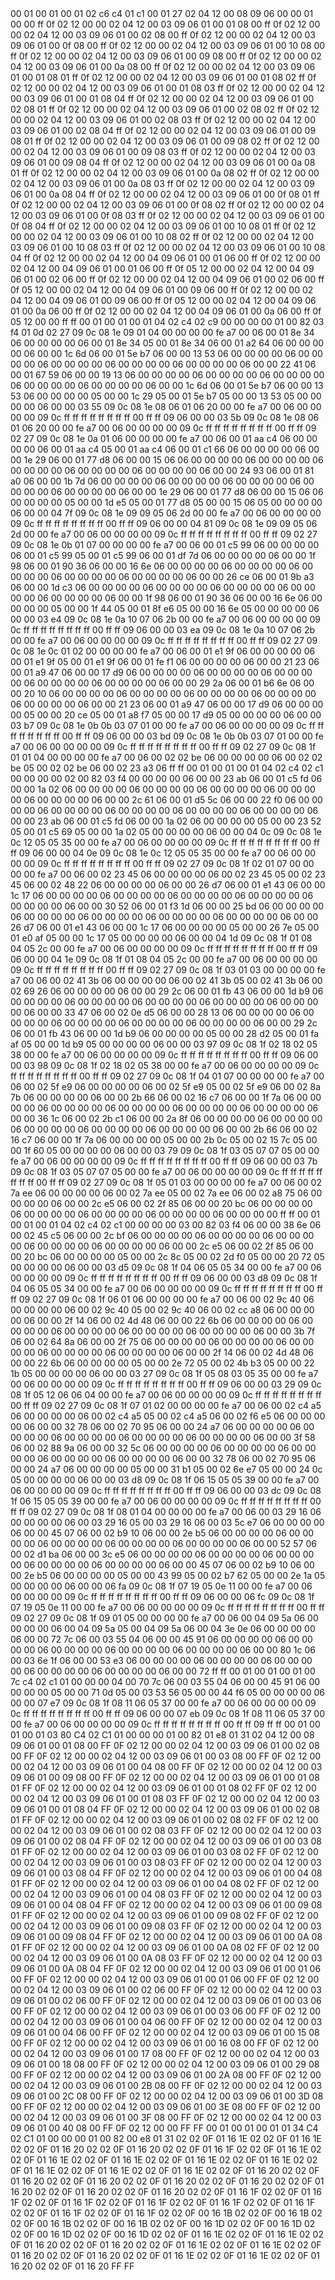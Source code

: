 <METERDATA>
<OBISCODES>
00 01 00 01 00 01 02 c6 c4 01 c1 00 01 27 02 04 12 00 08 09 06 00 00 01 00 00 ff 0f 02 12 00 00 02 04 12 00 03 09 06 01 00 01 08 00 ff 0f 02 12 00 00 02 04 12 00 03 09 06 01 00 02 08 00 ff 0f 02 12 00 00 02 04 12 00 03 09 06 01 00 0f 08 00 ff 0f 02 12 00 00 02 04 12 00 03 09 06 01 00 10 08 00 ff 0f 02 12 00 00 02 04 12 00 03 09 06 01 00 09 08 00 ff 0f 02 12 00 00 02 04 12 00 03 09 06 01 00 0a 08 00 ff 0f 02 12 00 00 02 04 12 00 03 09 06 01 00 01 08 01 ff 0f 02 12 00 00 02 04 12 00 03 09 06 01 00 01 08 02 ff 0f 02 12 00 00 02 04 12 00 03 09 06 01 00 01 08 03 ff 0f 02 12 00 00 02 04 12 00 03 09 06 01 00 01 08 04 ff 0f 02 12 00 00 02 04 12 00 03 09 06 01 00 02 08 01 ff 0f 02 12 00 00 02 04 12 00 03 09 06 01 00 02 08 02 ff 0f 02 12 00 00 02 04 12 00 03 09 06 01 00 02 08 03 ff 0f 02 12 00 00 02 04 12 00 03 09 06 01 00 02 08 04 ff 0f 02 12 00 00 02 04 12 00 03 09 06 01 00 09 08 01 ff 0f 02 12 00 00 02 04 12 00 03 09 06 01 00 09 08 02 ff 0f 02 12 00 00 02 04 12 00 03 09 06 01 00 09 08 03 ff 0f 02 12 00 00 02 04 12 00 03 09 06 01 00 09 08 04 ff 0f 02 12 00 00 02 04 12 00 03 09 06 01 00 0a 08 01 ff 0f 02 12 00 00 02 04 12 00 03 09 06 01 00 0a 08 02 ff 0f 02 12 00 00 02 04 12 00 03 09 06 01 00 0a 08 03 ff 0f 02 12 00 00 02 04 12 00 03 09 06 01 00 0a 08 04 ff 0f 02 12 00 00 02 04 12 00 03 09 06 01 00 0f 08 01 ff 0f 02 12 00 00 02 04 12 00 03 09 06 01 00 0f 08 02 ff 0f 02 12 00 00 02 04 12 00 03 09 06 01 00 0f 08 03 ff 0f 02 12 00 00 02 04 12 00 03 09 06 01 00 0f 08 04 ff 0f 02 12 00 00 02 04 12 00 03 09 06 01 00 10 08 01 ff 0f 02 12 00 00 02 04 12 00 03 09 06 01 00 10 08 02 ff 0f 02 12 00 00 02 04 12 00 03 09 06 01 00 10 08 03 ff 0f 02 12 00 00 02 04 12 00 03 09 06 01 00 10 08 04 ff 0f 02 12 00 00 02 04 12 00 04 09 06 01 00 01 06 00 ff 0f 02 12 00 00 02 04 12 00 04 09 06 01 00 01 06 00 ff 0f 05 12 00 00 02 04 12 00 04 09 06 01 00 02 06 00 ff 0f 02 12 00 00 02 04 12 00 04 09 06 01 00 02 06 00 ff 0f 05 12 00 00 02 04 12 00 04 09 06 01 00 09 06 00 ff 0f 02 12 00 00 02 04 12 00 04 09 06 01 00 09 06 00 ff 0f 05 12 00 00 02 04 12 00 04 09 06 01 00 0a 06 00 ff 0f 02 12 00 00 02 04 12 00 04 09 06 01 00 0a 06 00 ff 0f 05 12 00 00 ff ff 
</OBISCODES>
<OBISDATA>
00 01 00 01 00 01 04 02 c4 02 c9 00 00 00 00 01 00 82 03 f4 01 0d 02 27 09 0c 08 1e 09 01 04 00 00 00 00 fe a7 00 06 00 01 8e 34 06 00 00 00 00 06 00 01 8e 34 05 00 01 8e 34 06 00 01 a2 64 06 00 00 00 00 06 00 00 1c 6d 06 00 01 5e b7 06 00 00 13 53 06 00 00 00 00 06 00 00 00 00 06 00 00 00 00 06 00 00 00 00 06 00 00 00 00 06 00 00 22 41 06 00 01 67 59 06 00 00 19 13 06 00 00 00 00 06 00 00 00 00 06 00 00 00 00 06 00 00 00 00 06 00 00 00 00 06 00 00 1c 6d 06 00 01 5e b7 06 00 00 13 53 06 00 00 00 00 05 00 00 1c 29 05 00 01 5e b7 05 00 00 13 53 05 00 00 00 00 06 00 00 03 55 09 0c 08 1e 08 06 01 06 20 00 00 fe a7 00 06 00 00 00 00 09 0c ff ff ff ff ff ff ff ff 00 ff ff 09 06 00 00 03 5b 09 0c 08 1e 08 06 01 06 20 00 00 fe a7 00 06 00 00 00 00 09 0c ff ff ff ff ff ff ff ff 00 ff ff 09 02 27 09 0c 08 1e 0a 01 06 00 00 00 00 fe a7 00 06 00 01 aa c4 06 00 00 00 00 06 00 01 aa c4 05 00 01 aa c4 06 00 01 c1 66 06 00 00 00 00 06 00 00 1e 29 06 00 01 77 d8 06 00 00 15 06 06 00 00 00 00 06 00 00 00 00 06 00 00 00 00 06 00 00 00 00 06 00 00 00 00 06 00 00 24 93 06 00 01 81 a0 06 00 00 1b 7d 06 00 00 00 00 06 00 00 00 00 06 00 00 00 00 06 00 00 00 00 06 00 00 00 00 06 00 00 1e 29 06 00 01 77 d8 06 00 00 15 06 06 00 00 00 00 05 00 00 1d e5 05 00 01 77 d8 05 00 00 15 06 05 00 00 00 00 06 00 00 04 7f 09 0c 08 1e 09 09 05 06 2d 00 00 fe a7 00 06 00 00 00 00 09 0c ff ff ff ff ff ff ff ff 00 ff ff 09 06 00 00 04 81 09 0c 08 1e 09 09 05 06 2d 00 00 fe a7 00 06 00 00 00 00 09 0c ff ff ff ff ff ff ff ff 00 ff ff 09 02 27 09 0c 08 1e 0b 01 07 00 00 00 00 fe a7 00 06 00 01 c5 99 06 00 00 00 00 06 00 01 c5 99 05 00 01 c5 99 06 00 01 df 7d 06 00 00 00 00 06 00 00 1f 98 06 00 01 90 36 06 00 00 16 6e 06 00 00 00 00 06 00 00 00 00 06 00 00 00 00 06 00 00 00 00 06 00 00 00 00 06 00 00 26 ce 06 00 01 9b a3 06 00 00 1d c3 06 00 00 00 00 06 00 00 00 00 06 00 00 00 00 06 00 00 00 00 06 00 00 00 00 06 00 00 1f 98 06 00 01 90 36 06 00 00 16 6e 06 00 00 00 00 05 00 00 1f 44 05 00 01 8f e6 05 00 00 16 6e 05 00 00 00 00 06 00 00 03 e4 09 0c 08 1e 0a 10 07 06 2b 00 00 fe a7 00 06 00 00 00 00 09 0c ff ff ff ff ff ff ff ff 00 ff ff 09 06 00 00 03 ea 09 0c 08 1e 0a 10 07 06 2b 00 00 fe a7 00 06 00 00 00 00 09 0c ff ff ff ff ff ff ff ff 00 ff ff 09 02 27 09 0c 08 1e 0c 01 02 00 00 00 00 fe a7 00 06 00 01 e1 9f 06 00 00 00 00 06 00 01 e1 9f 05 00 01 e1 9f 06 00 01 fe f1 06 00 00 00 00 06 00 00 21 23 06 00 01 a9 47 06 00 00 17 d9 06 00 00 00 00 06 00 00 00 00 06 00 00 00 00 06 00 00 00 00 06 00 00 00 00 06 00 00 29 2a 06 00 01 b6 6e 06 00 00 20 10 06 00 00 00 00 06 00 00 00 00 06 00 00 00 00 06 00 00 00 00 06 00 00 00 00 06 00 00 21 23 06 00 01 a9 47 06 00 00 17 d9 06 00 00 00 00 05 00 00 20 ce 05 00 01 a8 f7 05 00 00 17 d9 05 00 00 00 00 06 00 00 03 b7 09 0c 08 1e 0b 0b 03 07 01 00 00 fe a7 00 06 00 00 00 00 09 0c ff ff ff ff ff ff ff ff 00 ff ff 09 06 00 00 03 bd 09 0c 08 1e 0b 0b 03 07 01 00 00 fe a7 00 06 00 00 00 00 09 0c ff ff ff ff ff ff ff ff 00 ff ff 09 02 27 09 0c 08 1f 01 01 04 00 00 00 00 fe a7 00 06 00 02 02 be 06 00 00 00 00 06 00 02 02 be 05 00 02 02 be 06 00 02 23 a3 06 ff ff 
00 01 00 01 00 01 04 02 c4 02 c1 00 00 00 00 02 00 82 03 f4 00 00 00 00 06 00 00 23 ab 06 00 01 c5 fd 06 00 00 1a 02 06 00 00 00 00 06 00 00 00 00 06 00 00 00 00 06 00 00 00 00 06 00 00 00 00 06 00 00 2c 61 06 00 01 d5 5c 06 00 00 22 f0 06 00 00 00 00 06 00 00 00 00 06 00 00 00 00 06 00 00 00 00 06 00 00 00 00 06 00 00 23 ab 06 00 01 c5 fd 06 00 00 1a 02 06 00 00 00 00 05 00 00 23 52 05 00 01 c5 69 05 00 00 1a 02 05 00 00 00 00 06 00 00 04 0c 09 0c 08 1e 0c 12 05 05 35 00 00 fe a7 00 06 00 00 00 00 09 0c ff ff ff ff ff ff ff ff 00 ff ff 09 06 00 00 04 0e 09 0c 08 1e 0c 12 05 05 35 00 00 fe a7 00 06 00 00 00 00 09 0c ff ff ff ff ff ff ff ff 00 ff ff 09 02 27 09 0c 08 1f 02 01 07 00 00 00 00 fe a7 00 06 00 02 23 45 06 00 00 00 00 06 00 02 23 45 05 00 02 23 45 06 00 02 48 22 06 00 00 00 00 06 00 00 26 d7 06 00 01 e1 43 06 00 00 1c 17 06 00 00 00 00 06 00 00 00 00 06 00 00 00 00 06 00 00 00 00 06 00 00 00 00 06 00 00 30 52 06 00 01 f3 1d 06 00 00 25 bd 06 00 00 00 00 06 00 00 00 00 06 00 00 00 00 06 00 00 00 00 06 00 00 00 00 06 00 00 26 d7 06 00 01 e1 43 06 00 00 1c 17 06 00 00 00 00 05 00 00 26 7e 05 00 01 e0 af 05 00 00 1c 17 05 00 00 00 00 06 00 00 04 1d 09 0c 08 1f 01 08 04 05 2c 00 00 fe a7 00 06 00 00 00 00 09 0c ff ff ff ff ff ff ff ff 00 ff ff 09 06 00 00 04 1e 09 0c 08 1f 01 08 04 05 2c 00 00 fe a7 00 06 00 00 00 00 09 0c ff ff ff ff ff ff ff ff 00 ff ff 09 02 27 09 0c 08 1f 03 01 03 00 00 00 00 fe a7 00 06 00 02 41 3b 06 00 00 00 00 06 00 02 41 3b 05 00 02 41 3b 06 00 02 69 26 06 00 00 00 00 06 00 00 29 2c 06 00 01 fb 43 06 00 00 1d b9 06 00 00 00 00 06 00 00 00 00 06 00 00 00 00 06 00 00 00 00 06 00 00 00 00 06 00 00 33 47 06 00 02 0e d5 06 00 00 28 13 06 00 00 00 00 06 00 00 00 00 06 00 00 00 00 06 00 00 00 00 06 00 00 00 00 06 00 00 29 2c 06 00 01 fb 43 06 00 00 1d b9 06 00 00 00 00 05 00 00 28 d2 05 00 01 fa af 05 00 00 1d b9 05 00 00 00 00 06 00 00 03 97 09 0c 08 1f 02 18 02 05 38 00 00 fe a7 00 06 00 00 00 00 09 0c ff ff ff ff ff ff ff ff 00 ff ff 09 06 00 00 03 98 09 0c 08 1f 02 18 02 05 38 00 00 fe a7 00 06 00 00 00 00 09 0c ff ff ff ff ff ff ff ff 00 ff ff 09 02 27 09 0c 08 1f 04 01 07 00 00 00 00 fe a7 00 06 00 02 5f e9 06 00 00 00 00 06 00 02 5f e9 05 00 02 5f e9 06 00 02 8a 7b 06 00 00 00 00 06 00 00 2b 66 06 00 02 16 c7 06 00 00 1f 7a 06 00 00 00 00 06 00 00 00 00 06 00 00 00 00 06 00 00 00 00 06 00 00 00 00 06 00 00 36 1c 06 00 02 2b c1 06 00 00 2a 8f 06 00 00 00 00 06 00 00 00 00 06 00 00 00 00 06 00 00 00 00 06 00 00 00 00 06 00 00 2b 66 06 00 02 16 c7 06 00 00 1f 7a 06 00 00 00 00 05 00 00 2b 0c 05 00 02 15 7c 05 00 00 1f 60 05 00 00 00 00 06 00 00 03 79 09 0c 08 1f 03 05 07 07 05 00 00 fe a7 00 06 00 00 00 00 09 0c ff ff ff ff ff ff ff ff 00 ff ff 09 06 00 00 03 7b 09 0c 08 1f 03 05 07 07 05 00 00 fe a7 00 06 00 00 00 00 09 0c ff ff ff ff ff ff ff ff 00 ff ff 09 02 27 09 0c 08 1f 05 01 03 00 00 00 00 fe a7 00 06 00 02 7a ee 06 00 00 00 00 06 00 02 7a ee 05 00 02 7a ee 06 00 02 a8 75 06 00 00 00 00 06 00 00 2c e5 06 00 02 2f 85 06 00 00 20 bc 06 00 00 00 00 06 00 00 00 00 06 00 00 00 00 06 00 00 00 00 06 00 00 00 00 ff ff 
00 01 00 01 00 01 04 02 c4 02 c1 00 00 00 00 03 00 82 03 f4 06 00 00 38 6e 06 00 02 45 c5 06 00 00 2c bf 06 00 00 00 00 06 00 00 00 00 06 00 00 00 00 06 00 00 00 00 06 00 00 00 00 06 00 00 2c e5 06 00 02 2f 85 06 00 00 20 bc 06 00 00 00 00 05 00 00 2c 8c 05 00 02 2d f0 05 00 00 20 72 05 00 00 00 00 06 00 00 03 d5 09 0c 08 1f 04 06 05 05 34 00 00 fe a7 00 06 00 00 00 00 09 0c ff ff ff ff ff ff ff ff 00 ff ff 09 06 00 00 03 d8 09 0c 08 1f 04 06 05 05 34 00 00 fe a7 00 06 00 00 00 00 09 0c ff ff ff ff ff ff ff ff 00 ff ff 09 02 27 09 0c 08 1f 06 01 06 00 00 00 00 fe a7 00 06 00 02 9c 40 06 00 00 00 00 06 00 02 9c 40 05 00 02 9c 40 06 00 02 cc a8 06 00 00 00 00 06 00 00 2f 14 06 00 02 4d 48 06 00 00 22 6b 06 00 00 00 00 06 00 00 00 00 06 00 00 00 00 06 00 00 00 00 06 00 00 00 00 06 00 00 3b 7f 06 00 02 64 8a 06 00 00 2f 75 06 00 00 00 00 06 00 00 00 00 06 00 00 00 00 06 00 00 00 00 06 00 00 00 00 06 00 00 2f 14 06 00 02 4d 48 06 00 00 22 6b 06 00 00 00 00 05 00 00 2e 72 05 00 02 4b b3 05 00 00 22 1b 05 00 00 00 00 06 00 00 03 27 09 0c 08 1f 05 08 03 05 35 00 00 fe a7 00 06 00 00 00 00 09 0c ff ff ff ff ff ff ff ff 00 ff ff 09 06 00 00 03 29 09 0c 08 1f 05 12 06 06 04 00 00 fe a7 00 06 00 00 00 00 09 0c ff ff ff ff ff ff ff ff 00 ff ff 09 02 27 09 0c 08 1f 07 01 02 00 00 00 00 fe a7 00 06 00 02 c4 a5 06 00 00 00 00 06 00 02 c4 a5 05 00 02 c4 a5 06 00 02 f6 e5 06 00 00 00 00 06 00 00 32 78 06 00 02 70 95 06 00 00 24 a7 06 00 00 00 00 06 00 00 00 00 06 00 00 00 00 06 00 00 00 00 06 00 00 00 00 06 00 00 3f 58 06 00 02 88 9a 06 00 00 32 5c 06 00 00 00 00 06 00 00 00 00 06 00 00 00 00 06 00 00 00 00 06 00 00 00 00 06 00 00 32 78 06 00 02 70 95 06 00 00 24 a7 06 00 00 00 00 05 00 00 31 b1 05 00 02 6e e7 05 00 00 24 0c 05 00 00 00 00 06 00 00 03 d8 09 0c 08 1f 06 15 05 05 39 00 00 fe a7 00 06 00 00 00 00 09 0c ff ff ff ff ff ff ff ff 00 ff ff 09 06 00 00 03 dc 09 0c 08 1f 06 15 05 05 39 00 00 fe a7 00 06 00 00 00 00 09 0c ff ff ff ff ff ff ff ff 00 ff ff 09 02 27 09 0c 08 1f 08 01 04 00 00 00 00 fe a7 00 06 00 03 29 16 06 00 00 00 00 06 00 03 29 16 05 00 03 29 16 06 00 03 5c e7 06 00 00 00 00 06 00 00 45 07 06 00 02 b9 10 06 00 00 2e b5 06 00 00 00 00 06 00 00 00 00 06 00 00 00 00 06 00 00 00 00 06 00 00 00 00 06 00 00 52 57 06 00 02 d1 ba 06 00 00 3c e5 06 00 00 00 00 06 00 00 00 00 06 00 00 00 00 06 00 00 00 00 06 00 00 00 00 06 00 00 45 07 06 00 02 b9 10 06 00 00 2e b5 06 00 00 00 00 05 00 00 43 99 05 00 02 b7 62 05 00 00 2e 1a 05 00 00 00 00 06 00 00 06 fa 09 0c 08 1f 07 19 05 0e 11 00 00 fe a7 00 06 00 00 00 00 09 0c ff ff ff ff ff ff ff ff 00 ff ff 09 06 00 00 06 fc 09 0c 08 1f 07 19 05 0e 11 00 00 fe a7 00 06 00 00 00 00 09 0c ff ff ff ff ff ff ff ff 00 ff ff 09 02 27 09 0c 08 1f 09 01 05 00 00 00 00 fe a7 00 06 00 04 09 5a 06 00 00 00 00 06 00 04 09 5a 05 00 04 09 5a 06 00 04 3e 0e 06 00 00 00 00 06 00 00 72 7c 06 00 03 55 04 06 00 00 45 91 06 00 00 00 00 06 00 00 00 00 06 00 00 00 00 06 00 00 00 00 06 00 00 00 00 06 00 00 80 1c 06 00 03 6e 1f 06 00 00 53 e3 06 00 00 00 00 06 00 00 00 00 06 00 00 00 00 06 00 00 00 00 06 00 00 00 00 06 00 00 72 ff ff 
00 01 00 01 00 01 00 7c c4 02 c1 01 00 00 00 04 00 70 7c 06 00 03 55 04 06 00 00 45 91 06 00 00 00 00 05 00 00 71 0d 05 00 03 53 56 05 00 00 44 f6 05 00 00 00 00 06 00 00 07 e7 09 0c 08 1f 08 11 06 05 37 00 00 fe a7 00 06 00 00 00 00 09 0c ff ff ff ff ff ff ff ff 00 ff ff 09 06 00 00 07 eb 09 0c 08 1f 08 11 06 05 37 00 00 fe a7 00 06 00 00 00 00 09 0c ff ff ff ff ff ff ff ff 00 ff ff 09 ff ff 
</OBISDATA>
<SCALAROBISCODES>
00 01 00 01 00 01 03 80 C4 02 C1 01 00 00 00 01 00 82 01 e8 01 31 02 04 12 00 08 09 06 01 00 01 08 00 FF 0F 02 12 00 00 02 04 12 00 03 09 06 01 00 02 08 00 FF 0F 02 12 00 00 02 04 12 00 03 09 06 01 00 03 08 00 FF 0F 02 12 00 00 02 04 12 00 03 09 06 01 00 04 08 00 FF 0F 02 12 00 00 02 04 12 00 03 09 06 01 00 09 08 00 FF 0F 02 12 00 00 02 04 12 00 03 09 06 01 00 01 08 01 FF 0F 02 12 00 00 02 04 12 00 03 09 06 01 00 01 08 02 FF 0F 02 12 00 00 02 04 12 00 03 09 06 01 00 01 08 03 FF 0F 02 12 00 00 02 04 12 00 03 09 06 01 00 01 08 04 FF 0F 02 12 00 00 02 04 12 00 03 09 06 01 00 02 08 01 FF 0F 02 12 00 00 02 04 12 00 03 09 06 01 00 02 08 02 FF 0F 02 12 00 00 02 04 12 00 03 09 06 01 00 02 08 03 FF 0F 02 12 00 00 02 04 12 00 03 09 06 01 00 02 08 04 FF 0F 02 12 00 00 02 04 12 00 03 09 06 01 00 03 08 01 FF 0F 02 12 00 00 02 04 12 00 03 09 06 01 00 03 08 02 FF 0F 02 12 00 00 02 04 12 00 03 09 06 01 00 03 08 03 FF 0F 02 12 00 00 02 04 12 00 03 09 06 01 00 03 08 04 FF 0F 02 12 00 00 02 04 12 00 03 09 06 01 00 04 08 01 FF 0F 02 12 00 00 02 04 12 00 03 09 06 01 00 04 08 02 FF 0F 02 12 00 00 02 04 12 00 03 09 06 01 00 04 08 03 FF 0F 02 12 00 00 02 04 12 00 03 09 06 01 00 04 08 04 FF 0F 02 12 00 00 02 04 12 00 03 09 06 01 00 09 08 01 FF 0F 02 12 00 00 02 04 12 00 03 09 06 01 00 09 08 02 FF 0F 02 12 00 00 02 04 12 00 03 09 06 01 00 09 08 03 FF 0F 02 12 00 00 02 04 12 00 03 09 06 01 00 09 08 04 FF 0F 02 12 00 00 02 04 12 00 03 09 06 01 00 0A 08 01 FF 0F 02 12 00 00 02 04 12 00 03 09 06 01 00 0A 08 02 FF 0F 02 12 00 00 02 04 12 00 03 09 06 01 00 0A 08 03 FF 0F 02 12 00 00 02 04 12 00 03 09 06 01 00 0A 08 04 FF 0F 02 12 00 00 02 04 12 00 03 09 06 01 00 01 06 00 FF 0F 02 12 00 00 02 04 12 00 03 09 06 01 00 01 06 00 FF 0F 02 12 00 00 02 04 12 00 03 09 06 01 00 02 06 00 FF 0F 02 12 00 00 02 04 12 00 03 09 06 01 00 02 06 00 FF 0F 02 12 00 00 02 04 12 00 03 09 06 01 00 03 06 00 FF 0F 02 12 00 00 02 04 12 00 03 09 06 01 00 03 06 00 FF 0F 02 12 00 00 02 04 12 00 03 09 06 01 00 04 06 00 FF 0F 02 12 00 00 02 04 12 00 03 09 06 01 00 04 06 00 FF 0F 02 12 00 00 02 04 12 00 03 09 06 01 00 15 08 00 FF 0F 02 12 00 00 02 04 12 00 03 09 06 01 00 16 08 00 FF 0F 02 12 00 00 02 04 12 00 03 09 06 01 00 17 08 00 FF 0F 02 12 00 00 02 04 12 00 03 09 06 01 00 18 08 00 FF 0F 02 12 00 00 02 04 12 00 03 09 06 01 00 29 08 00 FF 0F 02 12 00 00 02 04 12 00 03 09 06 01 00 2A 08 00 FF 0F 02 12 00 00 02 04 12 00 03 09 06 01 00 2B 08 00 FF 0F 02 12 00 00 02 04 12 00 03 09 06 01 00 2C 08 00 FF 0F 02 12 00 00 02 04 12 00 03 09 06 01 00 3D 08 00 FF 0F 02 12 00 00 02 04 12 00 03 09 06 01 00 3E 08 00 FF 0F 02 12 00 00 02 04 12 00 03 09 06 01 00 3F 08 00 FF 0F 02 12 00 00 02 04 12 00 03 09 06 01 00 40 08 00 FF 0F 02 12 00 00 FF FF
</SCALAROBISCODES>
<SCALAROBISDATA>
00 01 00 01 00 01 01 34 C4 02 C1 01 00 00 00 01 00 82 00 e8 01 31 02 02 0F 01 16 1E 02 02 0F 01 16 1E 02 02 0F 01 16 20 02 02 0F 01 16 20 02 02 0F 01 16 1F 02 02 0F 01 16 1E 02 02 0F 01 16 1E 02 02 0F 01 16 1E 02 02 0F 01 16 1E 02 02 0F 01 16 1E 02 02 0F 01 16 1E 02 02 0F 01 16 1E 02 02 0F 01 16 1E 02 02 0F 01 16 20 02 02 0F 01 16 20 02 02 0F 01 16 20 02 02 0F 01 16 20 02 02 0F 01 16 20 02 02 0F 01 16 20 02 02 0F 01 16 20 02 02 0F 01 16 20 02 02 0F 01 16 1F 02 02 0F 01 16 1F 02 02 0F 01 16 1F 02 02 0F 01 16 1F 02 02 0F 01 16 1F 02 02 0F 01 16 1F 02 02 0F 01 16 1F 02 02 0F 01 16 1F 02 02 0F 00 16 1B 02 02 0F 00 16 1B 02 02 0F 00 16 1B 02 02 0F 00 16 1B 02 02 0F 00 16 1D 02 02 0F 00 16 1D 02 02 0F 00 16 1D 02 02 0F 00 16 1D 02 02 0F 01 16 1E 02 02 0F 01 16 1E 02 02 0F 01 16 20 02 02 0F 01 16 20 02 02 0F 01 16 1E 02 02 0F 01 16 1E 02 02 0F 01 16 20 02 02 0F 01 16 20 02 02 0F 01 16 1E 02 02 0F 01 16 1E 02 02 0F 01 16 20 02 02 0F 01 16 20 FF FF
</SCALAROBISDATA>
</METERDATA>